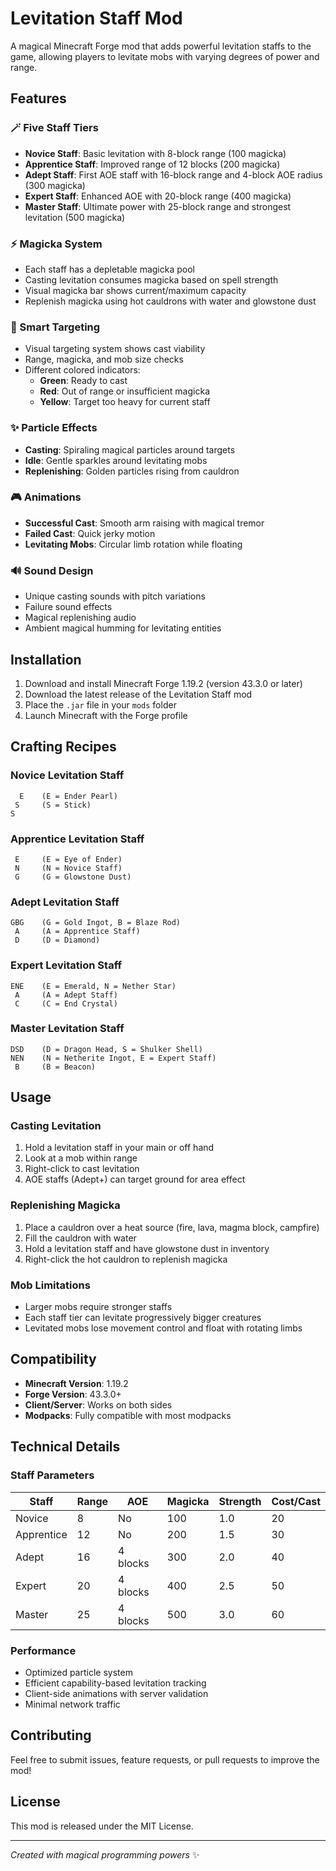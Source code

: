 # Levitation Staff Mod

A magical Minecraft Forge mod that adds powerful levitation staffs to the game, allowing players to levitate mobs with varying degrees of power and range.

## Features

### 🪄 Five Staff Tiers
- **Novice Staff**: Basic levitation with 8-block range (100 magicka)
- **Apprentice Staff**: Improved range of 12 blocks (200 magicka)
- **Adept Staff**: First AOE staff with 16-block range and 4-block AOE radius (300 magicka)
- **Expert Staff**: Enhanced AOE with 20-block range (400 magicka)
- **Master Staff**: Ultimate power with 25-block range and strongest levitation (500 magicka)

### ⚡ Magicka System
- Each staff has a depletable magicka pool
- Casting levitation consumes magicka based on spell strength
- Visual magicka bar shows current/maximum capacity
- Replenish magicka using hot cauldrons with water and glowstone dust

### 🎯 Smart Targeting
- Visual targeting system shows cast viability
- Range, magicka, and mob size checks
- Different colored indicators:
  - **Green**: Ready to cast
  - **Red**: Out of range or insufficient magicka
  - **Yellow**: Target too heavy for current staff

### ✨ Particle Effects
- **Casting**: Spiraling magical particles around targets
- **Idle**: Gentle sparkles around levitating mobs
- **Replenishing**: Golden particles rising from cauldron

### 🎮 Animations
- **Successful Cast**: Smooth arm raising with magical tremor
- **Failed Cast**: Quick jerky motion
- **Levitating Mobs**: Circular limb rotation while floating

### 🔊 Sound Design
- Unique casting sounds with pitch variations
- Failure sound effects
- Magical replenishing audio
- Ambient magical humming for levitating entities

## Installation

1. Download and install Minecraft Forge 1.19.2 (version 43.3.0 or later)
2. Download the latest release of the Levitation Staff mod
3. Place the `.jar` file in your `mods` folder
4. Launch Minecraft with the Forge profile

## Crafting Recipes

### Novice Levitation Staff
```
  E    (E = Ender Pearl)
 S     (S = Stick)  
S
```

### Apprentice Levitation Staff
```
 E     (E = Eye of Ender)
 N     (N = Novice Staff)
 G     (G = Glowstone Dust)
```

### Adept Levitation Staff
```
GBG    (G = Gold Ingot, B = Blaze Rod)
 A     (A = Apprentice Staff)
 D     (D = Diamond)
```

### Expert Levitation Staff
```
ENE    (E = Emerald, N = Nether Star)
 A     (A = Adept Staff)
 C     (C = End Crystal)
```

### Master Levitation Staff
```
DSD    (D = Dragon Head, S = Shulker Shell)
NEN    (N = Netherite Ingot, E = Expert Staff)
 B     (B = Beacon)
```

## Usage

### Casting Levitation
1. Hold a levitation staff in your main or off hand
2. Look at a mob within range
3. Right-click to cast levitation
4. AOE staffs (Adept+) can target ground for area effect

### Replenishing Magicka
1. Place a cauldron over a heat source (fire, lava, magma block, campfire)
2. Fill the cauldron with water
3. Hold a levitation staff and have glowstone dust in inventory
4. Right-click the hot cauldron to replenish magicka

### Mob Limitations
- Larger mobs require stronger staffs
- Each staff tier can levitate progressively bigger creatures
- Levitated mobs lose movement control and float with rotating limbs

## Compatibility

- **Minecraft Version**: 1.19.2
- **Forge Version**: 43.3.0+
- **Client/Server**: Works on both sides
- **Modpacks**: Fully compatible with most modpacks

## Technical Details

### Staff Parameters
| Staff | Range | AOE | Magicka | Strength | Cost/Cast |
|-------|-------|-----|---------|----------|-----------|
| Novice | 8 | No | 100 | 1.0 | 20 |
| Apprentice | 12 | No | 200 | 1.5 | 30 |
| Adept | 16 | 4 blocks | 300 | 2.0 | 40 |
| Expert | 20 | 4 blocks | 400 | 2.5 | 50 |
| Master | 25 | 4 blocks | 500 | 3.0 | 60 |

### Performance
- Optimized particle system
- Efficient capability-based levitation tracking
- Client-side animations with server validation
- Minimal network traffic

## Contributing

Feel free to submit issues, feature requests, or pull requests to improve the mod!

## License

This mod is released under the MIT License.

---

*Created with magical programming powers* ✨


